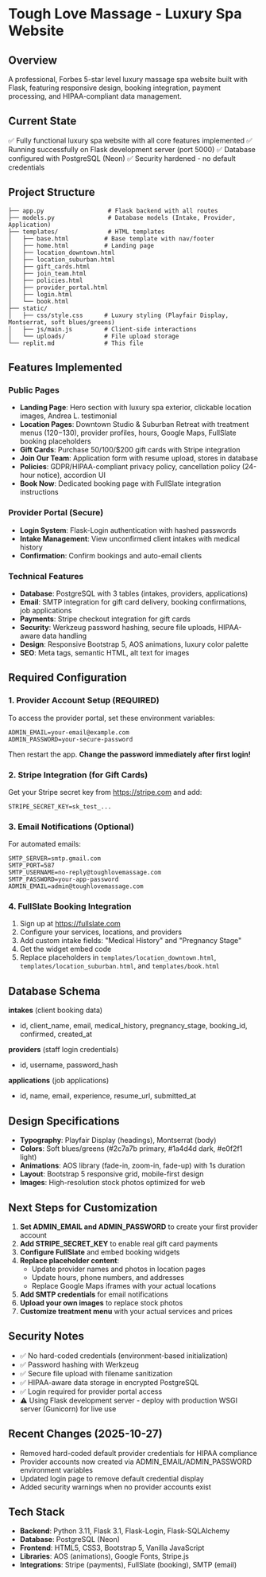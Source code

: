 # Tough Love Massage - Luxury Spa Website

## Overview
A professional, Forbes 5-star level luxury massage spa website built with Flask, featuring responsive design, booking integration, payment processing, and HIPAA-compliant data management.

## Current State
✅ Fully functional luxury spa website with all core features implemented
✅ Running successfully on Flask development server (port 5000)
✅ Database configured with PostgreSQL (Neon)
✅ Security hardened - no default credentials

## Project Structure
```
├── app.py                  # Flask backend with all routes
├── models.py               # Database models (Intake, Provider, Application)
├── templates/              # HTML templates
│   ├── base.html          # Base template with nav/footer
│   ├── home.html          # Landing page
│   ├── location_downtown.html
│   ├── location_suburban.html
│   ├── gift_cards.html
│   ├── join_team.html
│   ├── policies.html
│   ├── provider_portal.html
│   ├── login.html
│   └── book.html
├── static/
│   ├── css/style.css      # Luxury styling (Playfair Display, Montserrat, soft blues/greens)
│   ├── js/main.js         # Client-side interactions
│   └── uploads/           # File upload storage
└── replit.md              # This file
```

## Features Implemented

### Public Pages
- **Landing Page**: Hero section with luxury spa exterior, clickable location images, Andrea L. testimonial
- **Location Pages**: Downtown Studio & Suburban Retreat with treatment menus ($120-$130), provider profiles, hours, Google Maps, FullSlate booking placeholders
- **Gift Cards**: Purchase $50/$100/$200 gift cards with Stripe integration
- **Join Our Team**: Application form with resume upload, stores in database
- **Policies**: GDPR/HIPAA-compliant privacy policy, cancellation policy (24-hour notice), accordion UI
- **Book Now**: Dedicated booking page with FullSlate integration instructions

### Provider Portal (Secure)
- **Login System**: Flask-Login authentication with hashed passwords
- **Intake Management**: View unconfirmed client intakes with medical history
- **Confirmation**: Confirm bookings and auto-email clients

### Technical Features
- **Database**: PostgreSQL with 3 tables (intakes, providers, applications)
- **Email**: SMTP integration for gift card delivery, booking confirmations, job applications
- **Payments**: Stripe checkout integration for gift cards
- **Security**: Werkzeug password hashing, secure file uploads, HIPAA-aware data handling
- **Design**: Responsive Bootstrap 5, AOS animations, luxury color palette
- **SEO**: Meta tags, semantic HTML, alt text for images

## Required Configuration

### 1. Provider Account Setup (REQUIRED)
To access the provider portal, set these environment variables:
```
ADMIN_EMAIL=your-email@example.com
ADMIN_PASSWORD=your-secure-password
```
Then restart the app. **Change the password immediately after first login!**

### 2. Stripe Integration (for Gift Cards)
Get your Stripe secret key from https://stripe.com and add:
```
STRIPE_SECRET_KEY=sk_test_...
```

### 3. Email Notifications (Optional)
For automated emails:
```
SMTP_SERVER=smtp.gmail.com
SMTP_PORT=587
SMTP_USERNAME=no-reply@toughlovemassage.com
SMTP_PASSWORD=your-app-password
ADMIN_EMAIL=admin@toughlovemassage.com
```

### 4. FullSlate Booking Integration
1. Sign up at https://fullslate.com
2. Configure your services, locations, and providers
3. Add custom intake fields: "Medical History" and "Pregnancy Stage"
4. Get the widget embed code
5. Replace placeholders in `templates/location_downtown.html`, `templates/location_suburban.html`, and `templates/book.html`

## Database Schema

**intakes** (client booking data)
- id, client_name, email, medical_history, pregnancy_stage, booking_id, confirmed, created_at

**providers** (staff login credentials)
- id, username, password_hash

**applications** (job applications)
- id, name, email, experience, resume_url, submitted_at

## Design Specifications
- **Typography**: Playfair Display (headings), Montserrat (body)
- **Colors**: Soft blues/greens (#2c7a7b primary, #1a4d4d dark, #e0f2f1 light)
- **Animations**: AOS library (fade-in, zoom-in, fade-up) with 1s duration
- **Layout**: Bootstrap 5 responsive grid, mobile-first design
- **Images**: High-resolution stock photos optimized for web

## Next Steps for Customization
1. **Set ADMIN_EMAIL and ADMIN_PASSWORD** to create your first provider account
2. **Add STRIPE_SECRET_KEY** to enable real gift card payments
3. **Configure FullSlate** and embed booking widgets
4. **Replace placeholder content**: 
   - Update provider names and photos in location pages
   - Update hours, phone numbers, and addresses
   - Replace Google Maps iframes with your actual locations
5. **Add SMTP credentials** for email notifications
6. **Upload your own images** to replace stock photos
7. **Customize treatment menu** with your actual services and prices

## Security Notes
- ✅ No hard-coded credentials (environment-based initialization)
- ✅ Password hashing with Werkzeug
- ✅ Secure file upload with filename sanitization
- ✅ HIPAA-aware data storage in encrypted PostgreSQL
- ✅ Login required for provider portal access
- ⚠️ Using Flask development server - deploy with production WSGI server (Gunicorn) for live use

## Recent Changes (2025-10-27)
- Removed hard-coded default provider credentials for HIPAA compliance
- Provider accounts now created via ADMIN_EMAIL/ADMIN_PASSWORD environment variables
- Updated login page to remove default credential display
- Added security warnings when no provider accounts exist

## Tech Stack
- **Backend**: Python 3.11, Flask 3.1, Flask-Login, Flask-SQLAlchemy
- **Database**: PostgreSQL (Neon)
- **Frontend**: HTML5, CSS3, Bootstrap 5, Vanilla JavaScript
- **Libraries**: AOS (animations), Google Fonts, Stripe.js
- **Integrations**: Stripe (payments), FullSlate (booking), SMTP (email)
